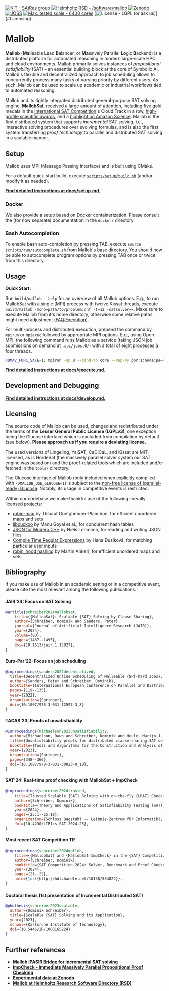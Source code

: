 
[![KIT - SAtRes group](https://img.shields.io/badge/KIT-SAtRes_group-009682)](https://satres.kikit.kit.edu/research/mallob/)
[![Helmholtz RSD - /software/mallob](https://img.shields.io/badge/Helmholtz_RSD-%2Fsoftware%2Fmallob-002864)](https://satres.kikit.kit.edu)
[![Zenodo](https://zenodo.org/badge/DOI/10.5281/zenodo.6890239.svg)](https://doi.org/10.5281/zenodo.6890239)
[![JOSS](https://joss.theoj.org/papers/700e9010c4080ffe8ae4df21cf1cc899/status.svg)](https://joss.theoj.org/papers/700e9010c4080ffe8ae4df21cf1cc899)
[![Max. tested scale - 6400 cores](https://img.shields.io/badge/Max._tested_scale-6400_cores-red)](https://jair.org/index.php/jair/article/view/15827)
[![License - LGPL (or ask us)](https://img.shields.io/badge/License-LGPL_(or_ask_us)-ffffbb)](#Licensing)

# Mallob

**Mallob** (**Mal**leable **Lo**ad **B**alancer, or **Ma**ssively P**a**ra**ll**el **Lo**gic **B**ackend) is a distributed platform for automated reasoning in modern large-scale HPC and cloud environments. Mallob primarily solves instances of _propositional satisfiability_ (SAT) – an essential building block at the core of Symbolic AI. Mallob's flexible and decentralized approach to job scheduling allows to concurrently process many tasks of varying priority by different users. As such, Mallob can be used to scale up academic or industrial workflows tied to automated reasoning.

Mallob and its tightly integrated distributed general-purpose SAT solving engine, **MallobSat**, received a large amount of attention, including five gold medals in the [International SAT Competition](https://satcompetition.github.io/)'s Cloud Track in a row, [high-profile scientific awards](https://www.informatik.kit.edu/english/11147_14198.php), and a [highlight on Amazon Science](https://www.amazon.science/blog/automated-reasonings-scientific-frontiers).
Mallob is the first distributed system that supports _incremental SAT solving_, i.e., interactive solving procedures over evolving formulas, and is also the first system transferring _proof technology_ to parallel and distributed SAT solving in a scalable manner.


## Setup

Mallob uses MPI (Message Passing Interface) and is built using CMake.

For a default quick-start build, execute [`scripts/setup/build.sh`](scripts/setup/build.sh) (and/or modify it as needed).

[**Find detailed instructions at docs/setup.md.**](docs/setup.md)

### Docker

We also provide a setup based on Docker containerization. Please consult the (for now separate) documentation in the `docker/` directory.

### Bash Autocompletion

To enable bash auto-completion by pressing TAB, execute `source scripts/run/autocomplete.sh` from Mallob's base directory.
You should now be able to autocomplete program options by pressing TAB once or twice from this directory.


## Usage

**Quick Start:**

Run `build/mallob --help` for an overview of all Mallob options.
E.g., to run MallobSat with a single (MPI) process with twelve Kissat threads, execute `build/mallob -mono=path/to/problem.cnf -t=12 -satsolver=k`. Make sure to execute Mallob from it's home directory, otherwise some relative paths might need adjustment ([FAQ:Execution](docs/faq.md#execution)).

For multi-process and distributed execution, prepend the command by `mpirun` or `mpiexec` followed by appropriate MPI options.
E.g., using Open MPI, the following command runs Mallob as a service (taking JSON job submissions on demand at `.api/jobs.0/`) with a total of eight processes à four threads.

```bash
RDMAV_FORK_SAFE=1; mpirun -np 8 --bind-to core --map-by ppr:1:node:pe=4 build/mallob -t=4
```

[**Find detailed instructions at docs/execute.md.**](docs/execute.md)


## Development and Debugging

[**Find detailed instructions at docs/develop.md.**](docs/develop.md)


## Licensing

The source code of Mallob can be used, changed and redistributed under the terms of the **Lesser General Public License (LGPLv3)**, one exception being the Glucose interface which is excluded from compilation by default (see below).
**Please approach us if you require a deviating license.**

The used versions of Lingeling, YalSAT, CaDiCaL, and Kissat are MIT-licensed, as is HordeSat (the massively parallel solver system our SAT engine was based on) and the proof-related tools which are included and/or fetched in the `tools/` directory.

The Glucose interface of Mallob (only included when explicitly compiled with `-DMALLOB_USE_GLUCOSE=1`) is subject to the [non-free license of (parallel-ready) Glucose](https://github.com/mi-ki/glucose-syrup/blob/master/LICENCE). Notably, its usage in competitive events is restricted.

Within our codebase we make thankful use of the following liberally licensed projects:

* [robin-map](https://github.com/Tessil/robin-map) by Thibaut Goetghebuer-Planchon, for efficient unordered maps and sets
* [libcuckoo](https://github.com/efficient/libcuckoo) by Manu Goyal et al., for concurrent hash tables
* [JSON for Modern C++](https://github.com/nlohmann/json) by Niels Lohmann, for reading and writing JSON files
* [Compile Time Regular Expressions](https://github.com/hanickadot/compile-time-regular-expressions) by Hana Dusíková, for matching particular user inputs
* [robin_hood hashing](https://github.com/martinus/robin-hood-hashing) by Martin Ankerl, for efficient unordered maps and sets


## Bibliography

If you make use of Mallob in an academic setting or in a competitive event, please cite the most relevant among the following publications.

#### JAIR'24: Focus on SAT Solving
```bibtex
@article{schreiber2024mallobsat,
	title={{MallobSat}: Scalable {SAT} Solving by Clause Sharing},
	author={Schreiber, Dominik and Sanders, Peter},
	journal={Journal of Artificial Intelligence Research (JAIR)},
	year={2024},
	volume={80},
	pages={1437--1495},
	doi={10.1613/jair.1.15827},
}
```
#### Euro-Par'22: Focus on job scheduling
```bibtex
@inproceedings{sanders2022decentralized,
  title={Decentralized Online Scheduling of Malleable {NP}-hard Jobs},
  author={Sanders, Peter and Schreiber, Dominik},
  booktitle={International European Conference on Parallel and Distributed Computing},
  pages={119--135},
  year={2022},
  organization={Springer},
  doi={10.1007/978-3-031-12597-3_8}
}
```
#### TACAS'23: Proofs of unsatisfiability
```bibtex
@InProceedings{michaelson2023unsatisfiability,
  author={Michaelson, Dawn and Schreiber, Dominik and Heule, Marijn J. H. and Kiesl-Reiter, Benjamin and Whalen, Michael W.},
  title={Unsatisfiability proofs for distributed clause-sharing SAT solvers},
  booktitle={Tools and Algorithms for the Construction and Analysis of Systems (TACAS)},
  year={2023},
  organization={Springer},
  pages={348--366},
  doi={10.1007/978-3-031-30823-9_18},
}
```
#### SAT'24: Real-time proof checking with MallobSat + ImpCheck
```bibtex
@inproceedings{schreiber2024trusted,
	title={Trusted Scalable {SAT} Solving with on-the-fly {LRAT} Checking},
	author={Schreiber, Dominik},
	booktitle={Theory and Applications of Satisfiability Testing (SAT)},
	year={2024},
	pages={25:1--25:19},
	organization={Schloss Dagstuhl -- Leibniz-Zentrum für Informatik},
	doi={10.4230/LIPIcs.SAT.2024.25},
}
```
#### Most recent SAT Competition TR
```bibtex
@inproceedings{schreiber2024mallob,
	title={{MallobSat} and {MallobSat-ImpCheck} in the {SAT} Competition 2024},
	author={Schreiber, Dominik},
	booktitle={SAT Competition 2024: Solver, Benchmark and Proof Checker Descriptions},
	year={2024},
	pages={21--22},
	note={\url{http://hdl.handle.net/10138/584822}},
}
```
#### Doctoral thesis (1st presentation of Incremental Distributed SAT)
```bibtex
@phdthesis{schreiber2023scalable,
  author={Dominik Schreiber},
  title={Scalable {SAT} Solving and its Application},
  year={2023},
  school={Karlsruhe Institute of Technology},
  doi={10.5445/IR/1000165224}
}
```


## Further references

* **[Mallob IPASIR Bridge for incremental SAT solving](https://github.com/domschrei/mallob-ipasir-bridge)**
* **[ImpCheck - Immediate Massively Parallel Propositional Proof Checking](https://github.com/domschrei/impcheck)**
* **[Experimental data at Zenodo](https://zenodo.org/doi/10.5281/zenodo.10184679)**
* **[Mallob at Helmholtz Research Software Directory (RSD)](https://helmholtz.software/software/mallob)**
